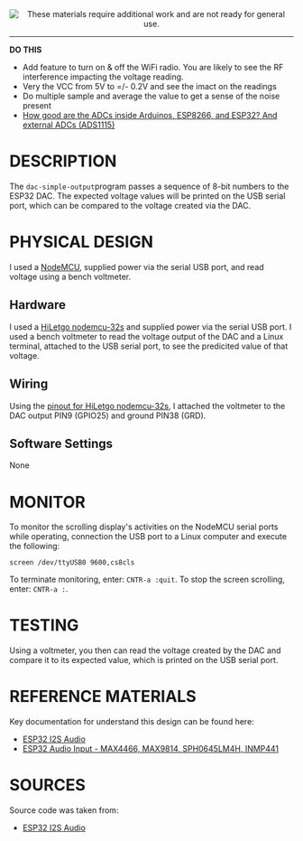 <!--
Maintainer:   jeffskinnerbox@yahoo.com / www.jeffskinnerbox.me
Version:      0.9.0
-->


<div align="center">
<img src="http://www.foxbyrd.com/wp-content/uploads/2018/02/file-4.jpg" title="These materials require additional work and are not ready for general use." align="center">
</div>


-----


**DO THIS**
* Add feature to turn on & off the WiFi radio.  You are likely to see the RF interference impacting the voltage reading.
* Very the VCC from 5V to =/- 0.2V and see the imact on the readings
* Do multiple sample and average the value to get a sense of the noise present
* [How good are the ADCs inside Arduinos, ESP8266, and ESP32? And external ADCs (ADS1115)](https://www.youtube.com/watch?v=UAJMLTzrM9Q)


# DESCRIPTION
The `dac-simple-output`program passes a sequence of 8-bit numbers to the ESP32 DAC.
The expected voltage values will be printed on the USB serial port,
which can be compared to the voltage created via the DAC.

# PHYSICAL DESIGN
I used a [NodeMCU][03], supplied power via the serial USB port,
and read voltage using a bench voltmeter.

## Hardware
I used a [HiLetgo nodemcu-32s][01] and supplied power via the serial USB port.
I used a bench voltmeter to read the voltage output of the DAC
and a Linux terminal, attached to the USB serial port,
to see the predicited value of that voltage.

## Wiring
Using the [pinout for HiLetgo nodemcu-32s][02],
I attached the voltmeter to the DAC output PIN9 (GPIO25)
and ground PIN38 (GRD).

## Software Settings
None

# MONITOR
To monitor the scrolling display's activities on the NodeMCU serial ports while operating,
connection the USB port to a Linux computer and execute the following:

    screen /dev/ttyUSB0 9600,cs8cls

To terminate monitoring, enter: `CNTR-a :quit`.
To stop the screen scrolling, enter: `CNTR-a :`.

# TESTING
Using a voltmeter, you then can read the voltage created by the DAC and compare it to its expected value,
which is printed on the USB serial port.

# REFERENCE MATERIALS
Key documentation for understand this design can be found here:

* [ESP32 I2S Audio](https://github.com/atomic14/esp32_audio)
* [ESP32 Audio Input - MAX4466, MAX9814, SPH0645LM4H, INMP441](https://atomic14.com/2020/09/12/esp32-audio-input.html)

# SOURCES
Source code was taken from:

* [ESP32 I2S Audio](https://github.com/atomic14/esp32_audio)



[01]:https://www.amazon.com/dp/B010N1SPRK
[02]:https://forum.fritzing.org/t/esp32s-hiletgo-dev-boad-with-pinout-template/5357
[03]:https://www.nodemcu.com/index_en.html
